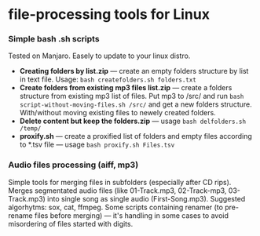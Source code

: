 # file-processing tools for Linux
### Simple bash .sh scripts
Tested on Manjaro. Easely to update to your linux distro.

- **Creating folders by list.zip** — create an empty folders structure by list in text file. Usage: `bash createfolders.sh folders.txt`
- **Create folders from existing mp3 files list.zip** — create a folders structure from existing mp3 list of files. Put mp3 to /src/ and run `bash script-without-moving-files.sh /src/` and get a new folders structure. With/without moving existing files to newely created folders.
- **Delete content but keep the folders.zip**  — usage `bash delfolders.sh /temp/`
- **proxify.sh** — create a proxified list of folders and empty files according to *.tsv file — usage `bash proxify.sh Files.tsv`

### Audio files processing (aiff, mp3)
Simple tools for merging files in subfolders (especially after CD rips). Merges segmentated audio files (like 01-Track.mp3, 02-Track-mp3, 03-Track.mp3) into single song as single audio (First-Song.mp3).
Suggested algorhytms: sox, cat, ffmpeg.
Some scripts containing renamer (to pre-rename files before merging) — it's handling in some cases to avoid misordering of files started with digits.
